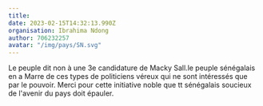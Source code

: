 ```yaml
---
title: 
date: 2023-02-15T14:32:13.990Z
organisation: Ibrahima Ndong
author: 706232257
avatar: "/img/pays/SN.svg"
---
```


Le peuple dit non à une 3e candidature de Macky Sall.le peuple sénégalais en a Marre de ces types de politiciens véreux qui ne sont intéressés que par le pouvoir.
Merci pour cette initiative noble que tt sénégalais soucieux de l'avenir du pays doit épauler.